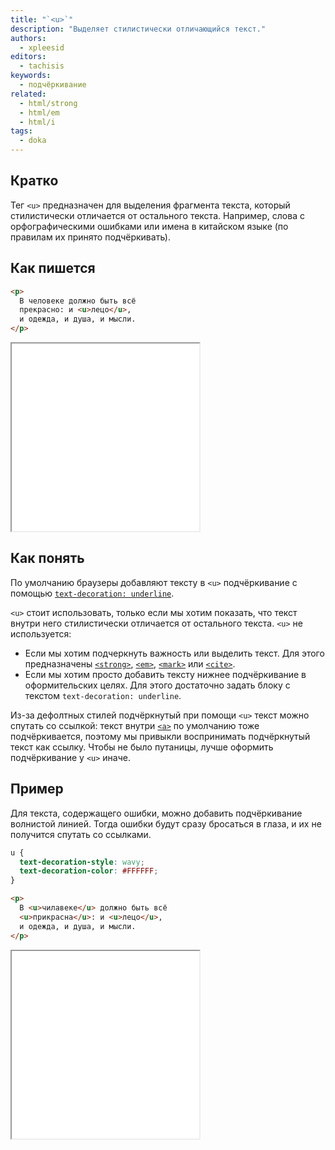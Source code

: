 ```yaml
---
title: "`<u>`"
description: "Выделяет стилистически отличающийся текст."
authors:
  - xpleesid
editors:
  - tachisis
keywords:
  - подчёркивание
related:
  - html/strong
  - html/em
  - html/i
tags:
  - doka
---
```


## Кратко

Тег `<u>` предназначен для выделения фрагмента текста, который стилистически отличается от остального текста. Например, слова с орфографическими ошибками или имена в китайском языке (по правилам их принято подчёркивать).

## Как пишется

```html
<p>
  В человеке должно быть всё
  прекрасно: и <u>лецо</u>,
  и одежда, и душа, и мысли.
</p>
```

<iframe title="Базовый пример использования тега u" src="demos/basic/" height="300"></iframe>

## Как понять

По умолчанию браузеры добавляют тексту в `<u>` подчёркивание с помощью [`text-decoration: underline`](/css/text-decoration/).

`<u>` стоит использовать, только если мы хотим показать, что текст внутри него стилистически отличается от остального текста. `<u>` не используется:

- Если мы хотим подчеркнуть важность или выделить текст. Для этого предназначены [`<strong>`](/html/strong/), [`<em>`](/html/em/), [`<mark>`](/html/mark/) или [`<cite>`](/html/cite/).
- Если мы хотим просто добавить тексту нижнее подчёркивание в оформительских целях. Для этого достаточно задать блоку с текстом `text-decoration: underline`.

Из-за дефолтных стилей подчёркнутый при помощи `<u>` текст можно спутать со ссылкой: текст внутри [`<a>`](/html/a/) по умолчанию тоже подчёркивается, поэтому мы привыкли воспринимать подчёркнутый текст как ссылку. Чтобы не было путаницы, лучше оформить подчёркивание у `<u>` иначе.

## Пример

Для текста, содержащего ошибки, можно добавить подчёркивание волнистой линией. Тогда ошибки будут сразу бросаться в глаза, и их не получится спутать со ссылками.

```css
u {
  text-decoration-style: wavy;
  text-decoration-color: #FFFFFF;
}
```

```html
<p>
  В <u>чилавеке</u> должно быть всё
  <u>прикрасна</u>: и <u>лецо</u>,
  и одежда, и душа, и мысли.
</p>
```

<iframe title="Кастомизация подчёркивания" src="demos/custom/" height="300"></iframe>

